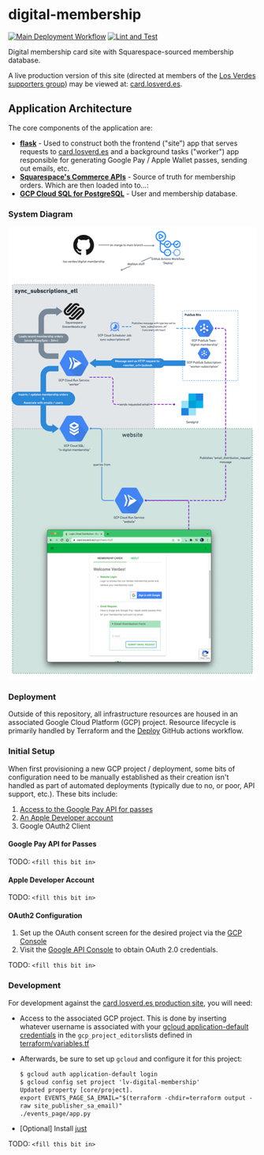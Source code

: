 # digital-membership

[![Main Deployment Workflow](https://github.com/los-verdes/digital-membership/actions/workflows/main.yml/badge.svg)](https://github.com/los-verdes/digital-membership/actions/workflows/main.yml)
[![Lint and Test](https://github.com/los-verdes/digital-membership/actions/workflows/lint_and_test.yml/badge.svg)](https://github.com/los-verdes/digital-membership/actions/workflows/lint_and_test.yml)

Digital membership card site with Squarespace-sourced membership database.

A live production version of this site (directed at members of the [Los Verdes supporters group](https://www.losverdesatx.org/)) may be viewed at: [card.losverd.es](https://card.losverd.es/).

## Application Architecture

The core components of the application are:

- **[flask](https://flask.palletsprojects.com/en/2.0.x/)** - Used to construct both the frontend ("site") app that serves requests to [card.losverd.es](https://card.losverd.es/) and a background tasks ("worker") app responsible for generating Google Pay / Apple Wallet passes, sending out emails, etc.
- **[Squarespace's Commerce APIs](https://developers.squarespace.com/commerce-apis/overview)** - Source of truth for membership orders. Which are then loaded into to...:
- **[GCP Cloud SQL for PostgreSQL](https://cloud.google.com/sql)** - User and membership database.

### System Diagram

![overall digital-membership system diagram](docs/system_diagram.png)

### Deployment

Outside of this repository, all infrastructure resources are housed in an associated Google Cloud Platform (GCP) project. Resource lifecycle is primarily handled by Terraform and the [Deploy](https://github.com/los-verdes/digital-membership/actions/workflows/deploy.yml) GitHub actions workflow.

### Initial Setup

When first provisioning a new GCP project / deployment, some bits of configuration need to be manually established as their creation isn't handled as part of automated deployments (typically due to no, or poor, API support, etc.). These bits include:

1. [Access to the Google Pay API for passes](https://developers.google.com/pay/passes/guides/basic-setup/get-access-to-rest-api)
1. [An Apple Developer account](https://developer.apple.com/account)
1. Google OAuth2 Client

#### Google Pay API for Passes

TODO: `<fill this bit in>`

#### Apple Developer Account

TODO: `<fill this bit in>`

#### OAuth2 Configuration

1. Set up the OAuth consent screen for the desired project via the [GCP Console](https://console.cloud.google.com/apis/credentials/consent)
1. Visit the [Google API Console](https://console.cloud.google.com/apis/dashboard?project=lv-digital-membership) to obtain OAuth 2.0 credentials.

TODO: `<fill this bit in>`

### Development

For development against the [card.losverd.es production site](https://card.losverd.es), you will need:

- Access to the associated GCP project. This is done by inserting whatever username is associated with your [gcloud application-default credentials](https://cloud.google.com/sdk/gcloud/reference/auth/application-default/login) in the `gcp_project_editors`lists defined in [terraform/variables.tf](terraform/variables.tf)
- Afterwards, be sure to set up `gcloud` and configure it for this project:

    ```shellsession
    $ gcloud auth application-default login
    $ gcloud config set project 'lv-digital-membership'
    Updated property [core/project].
    export EVENTS_PAGE_SA_EMAIL="$(terraform -chdir=terraform output -raw site_publisher_sa_email)"
    ./events_page/app.py
    ```

- [Optional] Install [just](https://github.com/casey/just)

TODO: `<fill this bit in>`
